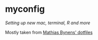 # myconfig
_Setting up new mac, terminal, R and more_

Mostly taken from [Mathias Bynens' dotfiles](https://github.com/mathiasbynens/dotfiles)
